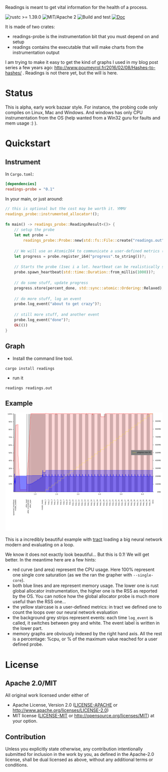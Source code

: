 Readings is meant to get vital information for the health of a process.

![rustc >= 1.39.0](https://img.shields.io/badge/rustc-%3E%3D1.39.0-brightgreen)
![MIT/Apache 2](https://img.shields.io/crates/l/readings)
![Build and test](https://github.com/kali/readings/workflows/Build%20and%20test/badge.svg)
[![Doc](https://docs.rs/readings-probe/badge.svg)](https://docs.rs/readings-probe)

It is made of two crates:
* readings-probe is the instrumentation bit that you must depend on and setup
* readings contains the executable that will make charts from the instrumentation output

I am trying to make it easy to get the kind of graphs I used in my blog post series
a few years ago: http://www.poumeyrol.fr/2016/02/08/Hashes-to-hashes/ . Readings
is not there yet, but the will is here.

# Status

This is alpha, early work bazaar style. For instance, the probing code only
compiles on Linux, Mac and Windows. And windows has only CPU instrumentation
from the OS (help wanted from a Win32 guru for faults and mem usage :) ).

# Quickstart

## Instrument

In `Cargo.toml`:

```toml
[dependencies]
readings-probe = "0.1"
```

In your main, or just around:

```rust
// this is optional but the cost may be worth it. YMMV
readings_probe::instrumented_allocator!();

fn main() -> readings_probe::ReadingsResult<()> {
    // setup the probe
    let mut probe =
        readings_probe::Probe::new(std::fs::File::create("readings.out").unwrap()).unwrap();

    // We will use an AtomicI64 to communicate a user-defined metrics ("progress") to the probe.
    let progress = probe.register_i64("progress".to_string())?;

    // Starts the probe (1sec i a lot. heartbeat can be realistically set as low as a few millis).
    probe.spawn_heartbeat(std::time::Duration::from_millis(1000))?;

    // do some stuff, update progress
    progress.store(percent_done, std::sync::atomic::Ordering::Relaxed);

    // do more stuff, log an event
    probe.log_event("about to get crazy")?;

    // still more stuff, and another event
    probe.log_event("done")?;
    Ok(())
}
```

## Graph

* Install the command line tool. 

`cargo install readings`

* run it

`readings readings.out`

## Example

![Tract example](tract-example.png)

This is a incredibly beautiful example with [tract](https://github.com/snipsco/tract) loading a big
neural network modern and evaluating on a loop.

We know it does not exactly look beautiful... But this is 0.1! We will get
better. In the meantime here are a few hints:
* red curve (and area) represent the CPU usage. Here 100% represent one single core
  saturation (as we the ran the grapher with `--single-core`).
* both blue lines and are represent memory usage. The lower one is rust global
  allocator instrumentation, the higher one is the RSS as reported by the OS.
  You can notice how the global allocator probe is much more useful than the
  RSS one...
* the yellow staircase is a user-defined metrics: in tract we defined one to
  count the loops over our neural network evaluation
* the background grey strips represent events: each time `log_event` is called,
  it switches between grey and white. The event label is written in the lower
  part.
* memory graphs are obviously indexed by the right hand axis. All the rest is
  a percentage: %cpu, or % of the maximum value reached for a user defined
  probe.

# License

## Apache 2.0/MIT

All original work licensed under either of
 * Apache License, Version 2.0 ([LICENSE-APACHE](LICENSE-APACHE) or http://www.apache.org/licenses/LICENSE-2.0)
 * MIT license ([LICENSE-MIT](LICENSE-MIT) or http://opensource.org/licenses/MIT)
at your option.

## Contribution

Unless you explicitly state otherwise, any contribution intentionally submitted
for inclusion in the work by you, as defined in the Apache-2.0 license, shall
be dual licensed as above, without any additional terms or conditions.
